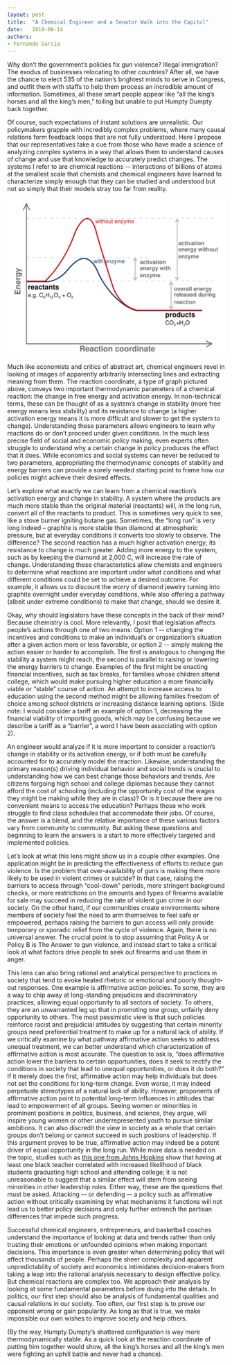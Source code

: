 ```yaml
---
layout: post
title:  "A Chemical Engineer and a Senator Walk into the Capitol"
date:   2018-08-14
authors:
- Fernando Garcia
---
```


Why don’t the government’s policies fix gun violence? Illegal immigration? The exodus of businesses relocating to other countries? After all, we have the chance to elect 535 of the nation’s brightest minds to serve in Congress, and outfit them with staffs to help them process an incredible amount of information.
Sometimes, all these smart people appear like “all the king’s horses and all the king’s men,” toiling but unable to put Humpty Dumpty back together.
<!--more-->

Of course, such expectations of instant solutions are unrealistic.
Our policymakers grapple with incredibly complex problems, where many causal relations form feedback loops that are not fully understood.
Here I propose that our representatives take a cue from those who have made a science of analyzing complex systems in a way that allows them to understand causes of change and use that knowledge to accurately predict changes.
The systems I refer to are chemical reactions -- interactions of billions of atoms at the smallest scale that chemists and chemical engineers have learned to characterize simply enough that they can be studied and understood but not so simply that their models stray too far from reality.

![reactioncoordinate](/images/reactioncoordinate.png)

Much like economists and critics of abstract art, chemical engineers revel in looking at images of apparently arbitrarily intersecting lines and extracting meaning from them.
The reaction coordinate, a type of graph pictured above, conveys two important thermodynamic parameters of a chemical reaction: the change in free energy and activation energy.
In non-technical terms, these can be thought of as a system’s change in stability (more free energy means less stability) and its resistance to change (a higher activation energy means it is more difficult and slower to get the system to change).
Understanding these parameters allows engineers to learn why reactions do or don’t proceed under given conditions.
In the much less precise field of social and economic policy making, even experts often struggle to understand why a certain change in policy produces the effect that it does.
While economics and social systems can never be reduced to two parameters, appropriating the thermodynamic concepts of stability and energy barriers can provide a sorely needed starting point to frame how our policies might achieve their desired effects.

Let’s explore what exactly we can learn from a chemical reaction’s activation energy and change in stability.
A system where the products are much more stable than the original material (reactants) will, in the long run, convert all of the reactants to product.
This is sometimes very quick to see, like a stove burner igniting butane gas.
Sometimes, the “long run” is very long indeed – graphite is more stable than diamond at atmospheric pressure, but at everyday conditions it converts too slowly to observe.
The difference? The second reaction has a much higher activation energy; its resistance to change is much greater.
Adding more energy to the system, such as by keeping the diamond at 2,000 C, will increase the rate of change.
Understanding these characteristics allow chemists and engineers to determine what reactions are important under what conditions and what different conditions could be set to achieve a desired outcome.
For example, it allows us to discount the worry of diamond jewelry turning into graphite overnight under everyday conditions, while also offering a pathway (albeit under extreme conditions) to make that change, should we desire it.

Okay, why should legislators have these concepts in the back of their mind? Because chemistry is cool.
More relevantly, I posit that legislation affects people’s actions through one of two means: Option 1 -- changing the incentives and conditions to make an individual’s or organization’s situation after a given action more or less favorable, or option 2 -- simply making the action easier or harder to accomplish.
The first is analogous to changing the stability a system might reach, the second is parallel to raising or lowering the energy barriers to change.
Examples of the first might be enacting financial incentives, such as tax breaks, for families whose children attend college, which would make pursuing higher education a more financially viable or “stable” course of action.
An attempt to increase access to education using the second method might be allowing families freedom of choice among school districts or increasing distance learning options.
(Side note: I would consider a tariff an example of option 1, decreasing the financial viability of importing goods, which may be confusing because we describe a tariff as a “barrier”, a word I have been associating with option 2).

An engineer would analyze if it is more important to consider a reaction’s change in stability or its activation energy, or if both must be carefully accounted for to accurately model the reaction.
Likewise, understanding the primary reason(s) driving individual behavior and social trends is crucial to understanding how we can best change those behaviors and trends.
Are citizens forgoing high school and college diplomas because they cannot afford the cost of schooling (including the opportunity cost of the wages they might be making while they are in class)? Or is it because there are no convenient means to access the education?  Perhaps those who work struggle to find class schedules that accommodate their jobs.
Of course, the answer is a blend, and the relative importance of these various factors vary from community to community.
But asking these questions and beginning to learn the answers is a start to more effectively targeted and implemented policies.

Let’s look at what this lens might show us in a couple other examples.
One application might be in predicting the effectiveness of efforts to reduce gun violence.
Is the problem that over-availability of guns is making them more likely to be used in violent crimes or suicide? In that case, raising the barriers to access through “cool-down” periods, more stringent background checks, or more restrictions on the amounts and types of firearms available for sale may succeed in reducing the rate of violent gun crime in our society.
On the other hand, if our communities create environments where members of society feel the need to arm themselves to feel safe or empowered, perhaps raising the barriers to gun access will only provide temporary or sporadic relief from the cycle of violence.
Again, there is no universal answer.
The crucial point is to stop assuming that Policy A or Policy B is The Answer to gun violence, and instead start to take a critical look at what factors drive people to seek out firearms and use them in anger.

This lens can also bring rational and analytical perspective to practices in society that tend to evoke heated rhetoric or emotional and poorly thought-out responses.
One example is affirmative action policies.
To some, they are a way to chip away at long-standing prejudices and discriminatory practices, allowing equal opportunity to all sectors of society.
To others, they are an unwarranted leg up that in promoting one group, unfairly deny opportunity to others.
The most pessimistic view is that such policies reinforce racist and prejudicial attitudes by suggesting that certain minority groups need preferential treatment to make up for a natural lack of ability.
If we critically examine by what pathway affirmative action seeks to address unequal treatment, we can better understand which characterization of affirmative action is most accurate.
The question to ask is, “does affirmative action lower the barriers to certain opportunities, does it seek to rectify the conditions in society that lead to unequal opportunities, or does it do both?” If it merely does the first, affirmative action may help individuals but does not set the conditions for long-term change.
Even worse, it may indeed perpetuate stereotypes of a natural lack of ability.
However, proponents of affirmative action point to potential long-term influences in attitudes that lead to empowerment of all groups.
Seeing women or minorities in prominent positions in politics, business, and science, they argue, will inspire young women or other underrepresented youth to pursue similar ambitions.
It can also discredit the view in society as a whole that certain groups don’t belong or cannot succeed in such positions of leadership.
If this argument proves to be true, affirmative action may indeed be a potent driver of equal opportunity in the long run.
While more data is needed on the topic, studies such as [this one from Johns Hopkins](https://hub.jhu.edu/2017/04/05/black-teachers-improve-student-graduation-college-access/) show that having at least one black teacher correlated with increased likelihood of black students graduating high school and attending college; it is not unreasonable to suggest that a similar effect will stem from seeing minorities in other leadership roles.
Either way, these are the questions that must be asked.
Attacking -- or defending -- a policy such as affirmative action without critically examining by what mechanisms it functions will not lead us to better policy decisions and only further entrench the partisan differences that impede such progress.

Successful chemical engineers, entrepreneurs, and basketball coaches understand the importance of looking at data and trends rather than only trusting their emotions or unfounded opinions when making important decisions.
This importance is even greater when determining policy that will affect thousands of people.
Perhaps the sheer complexity and apparent unpredictability of society and economics intimidates decision-makers from taking a leap into the rational analysis necessary to design effective policy.
But chemical reactions are complex too.
We approach their analysis by looking at some fundamental parameters before diving into the details.
In politics, our first step should also be analysis of fundamental qualities and causal relations in our society.
Too often, our first step is to prove our opponent wrong or gain popularity.
As long as that is true, we make impossible our own wishes to improve society and help others.

(By the way, Humpty Dumpty’s shattered configuration is way more thermodynamically stable.
As a quick look at the reaction coordinate of putting him together would show, all the king’s horses and all the king’s men were fighting an uphill battle and never had a chance).
